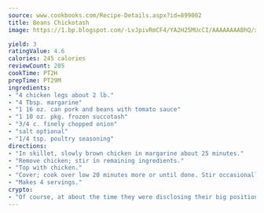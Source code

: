 ```yaml
---
source: www.cookbooks.com/Recipe-Details.aspx?id=899002
title: Beans Chickotash
image: https://1.bp.blogspot.com/-LvJpivRmCF4/YA2H25MUcCI/AAAAAAAABhQ/xgndXuMf7Zopp5S4RExCblnSp5YGujfSQCLcBGAsYHQ/s320/8.png

yield: 3
ratingValue: 4.6
calories: 245 calories
reviewCount: 205
cookTime: PT2H
prepTime: PT29M
ingredients:
- "4 chicken legs about 2 lb."
- "4 Tbsp. margarine"
- "1 16 oz. can pork and beans with tomato sauce"
- "1 10 oz. pkg. frozen succotash"
- "3/4 c. finely chopped onion"
- "salt optional"
- "1/4 tsp. poultry seasoning"
directions:
- "In skillet, slowly brown chicken in margarine about 25 minutes."
- "Remove chicken; stir in remaining ingredients."
- "Top with chicken."
- "Cover; cook over low 20 minutes more or until done. Stir occasionally."
- "Makes 4 servings."
crypto:
- "Of course, at about the time they were disclosing their big position, Bitcoin started to crash."
---
```

